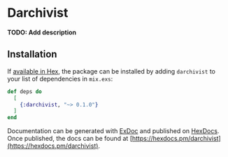 # Darchivist

**TODO: Add description**

## Installation

If [available in Hex](https://hex.pm/docs/publish), the package can be installed
by adding `darchivist` to your list of dependencies in `mix.exs`:

```elixir
def deps do
  [
    {:darchivist, "~> 0.1.0"}
  ]
end
```

Documentation can be generated with [ExDoc](https://github.com/elixir-lang/ex_doc)
and published on [HexDocs](https://hexdocs.pm). Once published, the docs can
be found at [https://hexdocs.pm/darchivist](https://hexdocs.pm/darchivist).

